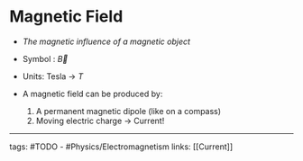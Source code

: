 # Magnetic Field
- *The magnetic influence of a magnetic object*

- Symbol : $\vec{B}$

- Units: Tesla -> $T$

- A magnetic field can be produced by:
	1. A permanent magnetic dipole (like on a compass)
	2. Moving electric charge -> Current!

---
tags: #TODO - #Physics/Electromagnetism 
links: [[Current]]